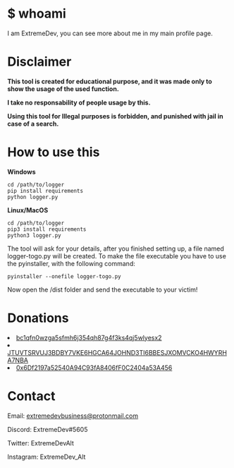 # $ whoami

I am ExtremeDev, you can see more about me in my main profile page.

# Disclaimer

**This tool is created for educational purpose, and it was made only to show the usage of the used function.**

**I take no responsability of people usage by this.**

**Using this tool for Illegal purposes is forbidden, and punished with jail in case of a search.**

# How to use this

**Windows**

```Open a command prompt
cd /path/to/logger
pip install requirements
python logger.py
```

**Linux/MacOS**

```Open a terminal
cd /path/to/logger
pip3 install requirements
python3 logger.py
```

The tool will ask for your details, after you finished setting up, a file named logger-togo.py will be created.
To make the file executable you have to use the pyinstaller, with the following command:

```pip install pyinstaller
pyinstaller --onefile logger-togo.py
```

Now open the /dist folder and send the executable to your victim!

# Donations

<li><a href="https://bitcoin.com/">bc1qfn0wzga5sfmh6j354qh87g4f3ks4qj5wlyesx2</a></li>
<li><a href="https://www.algorand.com/">JTUVTSRVUJ3BDBY7VKE6HGCA64JOHND3TI6BBESJXOMVCKO4HWYRHA7NBA</a></li>
<li><a href="https://www.coindesk.com/price/ethereum">0x6Df2197a52540A94C93fA8406fF0C2404a53A456</a></li>

# Contact

Email: extremedevbusiness@protonmail.com 

Discord: ExtremeDev#5605

Twitter: ExtremeDevAlt

Instagram: ExtremeDev_Alt

